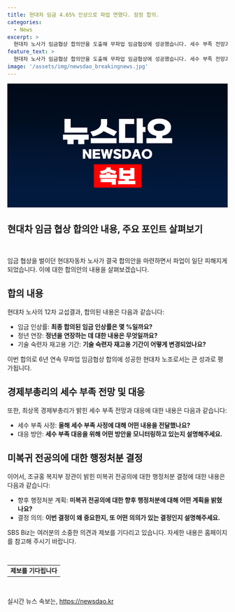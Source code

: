```yaml
---
title: 현대차 임금 4.65% 인상으로 파업 면했다. 잠정 합의.
categories:
  - News
excerpt: >
  현대차 노사가 임금협상 합의안을 도출해 무파업 임금협상에 성공했습니다. 세수 부족 전망과 관련해 경제부총리가 발언하고, 정부의 미복귀 전공의에 대한 행정처분 결정도 이슈가 되고 있습니다. 최지수 기자의 소식과 함께 뉴스의 주요 국내 이슈를 살펴볼게요. [150자]
feature_text: >
  현대차 노사가 임금협상 합의안을 도출해 무파업 임금협상에 성공했습니다. 세수 부족 전망과 관련해 경제부총리가 발언하고, 정부의 미복귀 전공의에 대한 행정처분 결정도 이슈가 되고 있습니다. 최지수 기자의 소식과 함께 뉴스의 주요 국내 이슈를 살펴볼게요. [150자]
image: '/assets/img/newsdao_breakingnews.jpg'
---
```


<p><img src="/assets/img/newsdao_breakingnews.jpg" alt="ranknews 속보" /></p>

<h2 data-ke-size="size26"><b>현대차 임금 협상 합의안 내용, 주요 포인트 살펴보기</b></h2>

<p data-ke-size="size16">&nbsp;</p>

<p>임금 협상을 벌이던 현대자동차 노사가 결국 합의안을 마련하면서 파업이 일단 피해지게 되었습니다. 이에 대한 합의안의 내용을 살펴보겠습니다.</p>

<h2 data-ke-size="size24"><b>합의 내용</b></h2>

<p data-ke-size="size16">현대차 노사의 12차 교섭결과, 합의된 내용은 다음과 같습니다:</p>

<ul>
<li>임금 인상률: <b>최종 합의된 임금 인상률은 몇 %일까요?</b></li>
<li>정년 연장: <b>정년을 연장하는 데 대한 내용은 무엇일까요?</b></li>
<li>기술 숙련자 재고용 기간: <b>기술 숙련자 재고용 기간이 어떻게 변경되었나요?</b></li>
</ul>

<p data-ke-size="size16">이번 합의로 6년 연속 무파업 임금협상 합의에 성공한 현대차 노조로서는 큰 성과로 평가됩니다.</p>

<h2 data-ke-size="size24"><b>경제부총리의 세수 부족 전망 및 대응</b></h2>

<p data-ke-size="size16">또한, 최상목 경제부총리가 밝힌 세수 부족 전망과 대응에 대한 내용은 다음과 같습니다:</p>

<ul>
<li>세수 부족 사정: <b>올해 세수 부족 사정에 대해 어떤 내용을 전달했나요?</b></li>
<li>대응 방안: <b>세수 부족 대응을 위해 어떤 방안을 모니터링하고 있는지 설명해주세요.</b></li>
</ul>

<h2 data-ke-size="size24"><b>미복귀 전공의에 대한 행정처분 결정</b></h2>

<p data-ke-size="size16">이어서, 조규홍 복지부 장관이 밝힌 미복귀 전공의에 대한 행정처분 결정에 대한 내용은 다음과 같습니다:</p>

<ul>
<li>향후 행정처분 계획: <b>미복귀 전공의에 대한 향후 행정처분에 대해 어떤 계획을 밝혔나요?</b></li>
<li>결정 의의: <b>이번 결정이 왜 중요한지, 또 어떤 의의가 있는 결정인지 설명해주세요.</b></li>
</ul>

<p data-ke-size="size16">SBS Biz는 여러분의 소중한 의견과 제보를 기다리고 있습니다. 자세한 내용은 홈페이지를 참고해 주시기 바랍니다.</p>

<p data-ke-size="size16">&nbsp;</p>

<table>
<tbody>
<tr>
<td style="text-align: center; height: 17px;"><b>제보를 기다립니다</b></td>
</tr>
</tbody>
</table>

<p data-ke-size="size16">&nbsp;</p>
실시간 뉴스 속보는, <a href="https://newsdao.kr" rel="dofollow">https://newsdao.kr</a>



